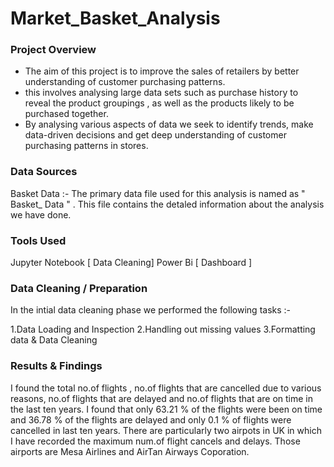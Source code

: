 # Market_Basket_Analysis

### Project Overview

* The aim of this project is to improve the sales of retailers by better understanding of customer purchasing patterns.
* this involves analysing large data sets such as purchase history to reveal the product groupings , as well as the products likely to be purchased together.
* By analysing various aspects of data we seek to identify trends, make data-driven decisions and get deep understanding of customer purchasing patterns in stores.

### Data Sources
Basket Data :- The primary data file used for this analysis is named as " Basket_ Data " . This file contains the detaled information about the analysis we have done.

### Tools Used
Jupyter Notebook [ Data Cleaning] 
Power Bi [ Dashboard ]

### Data Cleaning / Preparation
In the intial data cleaning phase we performed the following tasks :-

1.Data Loading and Inspection 
2.Handling out missing values 
3.Formatting data & Data Cleaning

### Results & Findings
I found the total no.of flights , no.of flights that are cancelled due to various reasons, no.of flights that are delayed and no.of flights that are on time in the last ten years.
I found that only 63.21 % of the flights were been on time and 36.78 % of the flights are delayed and only 0.1 % of flights were cancelled in last ten years.
There are particularly two airpots in UK in which I have recorded the maximum num.of flight cancels and delays. Those airports are Mesa Airlines and AirTan Airways Coporation.
